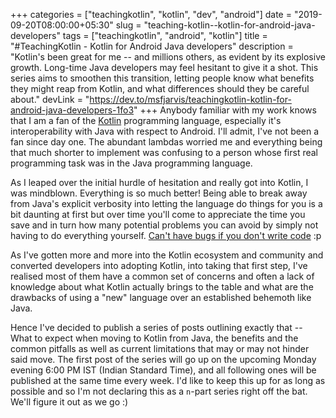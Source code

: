 +++
categories = ["teachingkotlin", "kotlin", "dev", "android"]
date = "2019-09-20T08:00:00+05:30"
slug = "teaching-kotlin--kotlin-for-android-java-developers"
tags = ["teachingkotlin", "android", "kotlin"]
title = "#TeachingKotlin - Kotlin for Android Java developers"
description = "Kotlin's been great for me -- and millions others, as evident by its explosive growth. Long-time Java developers may feel hesitant to give it a shot. This series aims to smoothen this transition, letting people know what benefits they might reap from Kotlin, and what differences should they be careful about."
devLink = "https://dev.to/msfjarvis/teachingkotlin-kotlin-for-android-java-developers-1fo3"
+++
Anybody familiar with my work knows that I am a fan of the [Kotlin](https://kotlinlang.org/ "Kotlin") programming language, especially it's interoperability with Java with respect to Android. I'll admit, I've not been a fan since day one. The abundant lambdas worried me and everything being that much shorter to implement was confusing to a person whose first real programming task was in the Java programming language.

As I leaped over the initial hurdle of hesitation and really got into Kotlin, I was mindblown. Everything is so much better! Being able to break away from Java's explicit verbosity into letting the language do things for you is a bit daunting at first but over time you'll come to appreciate the time you save and in turn how many potential problems you can avoid by simply not having to do everything yourself. [Can't have bugs if you don't write code](https://github.com/kelseyhightower/nocode) :p

As I've gotten more and more into the Kotlin ecosystem and community and converted developers into adopting Kotlin, into taking that first step, I've realised most of them have a common set of concerns and often a lack of knowledge about what Kotlin actually brings to the table and what are the drawbacks of using a "new" language over an established behemoth like Java.

Hence I've decided to publish a series of posts outlining exactly that -- What to expect when moving to Kotlin from Java, the benefits and the common pitfalls as well as current limitations that may or may not hinder said move. The first post of the series will go up on the upcoming Monday evening 6:00 PM IST (Indian Standard Time), and all following ones will be published at the same time every week. I'd like to keep this up for as long as possible and so I'm not declaring this as a `n`-part series right off the bat. We'll figure it out as we go :)